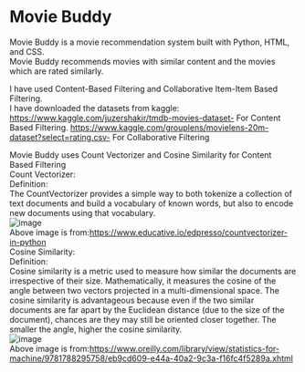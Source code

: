 # Movie Buddy
Movie Buddy is a movie recommendation system built with Python, HTML, and CSS.<br>
Movie Buddy recommends movies with similar content and the movies which are rated similarly.<br>

I have used Content-Based Filtering and Collaborative Item-Item Based Filtering.<br>
I have downloaded the datasets from kaggle:<br>
https://www.kaggle.com/juzershakir/tmdb-movies-dataset- For Content Based Filtering.
https://www.kaggle.com/grouplens/movielens-20m-dataset?select=rating.csv- For Collaborative Filtering<br>

Movie Buddy uses Count Vectorizer and Cosine Similarity for Content Based Filtering<br>
Count Vectorizer:<br>
Definition:<br>
The CountVectorizer provides a simple way to both tokenize a collection of text documents and build a vocabulary of known words, but also to encode new documents using that vocabulary.<br>
![image](https://user-images.githubusercontent.com/79354858/110692319-44c65880-820c-11eb-99be-8a584ce7bc81.png)<br>
Above image is from:https://www.educative.io/edpresso/countvectorizer-in-python<br>
Cosine Similarity:<br>
Definition:<br>
Cosine similarity is a metric used to measure how similar the documents are irrespective of their size. Mathematically, it measures the cosine of the angle between two vectors projected in a multi-dimensional space. The cosine similarity is advantageous because even if the two similar documents are far apart by the Euclidean distance (due to the size of the document), chances are they may still be oriented closer together. The smaller the angle, higher the cosine similarity.<br>
![image](https://user-images.githubusercontent.com/79354858/110693184-2a40af00-820d-11eb-962e-747353c14758.png)<br>
Above image is from:https://www.oreilly.com/library/view/statistics-for-machine/9781788295758/eb9cd609-e44a-40a2-9c3a-f16fc4f5289a.xhtml<br>

